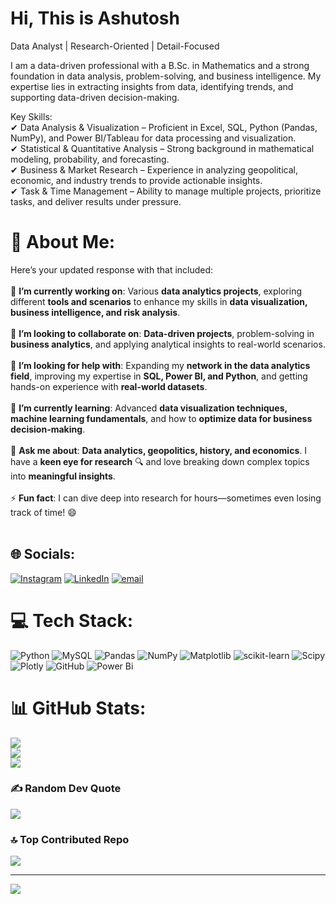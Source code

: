 # **Hi, This is Ashutosh** <br>

Data Analyst | Research-Oriented | Detail-Focused<br>

I am a data-driven professional with a B.Sc. in Mathematics and a strong foundation in data analysis, problem-solving, and business intelligence.<be> My expertise lies in extracting insights from data, identifying trends, and supporting data-driven decision-making.<br>

Key Skills:<br>
✔ Data Analysis & Visualization – Proficient in Excel, SQL, Python (Pandas, NumPy), and Power BI/Tableau for data processing and visualization.<br>
✔ Statistical & Quantitative Analysis – Strong background in mathematical modeling, probability, and forecasting.<br>
✔ Business & Market Research – Experience in analyzing geopolitical, economic, and industry trends to provide actionable insights.<br>
✔ Task & Time Management – Ability to manage multiple projects, prioritize tasks, and deliver results under pressure.
# 💫 About Me:
Here’s your updated response with that included:  <br><br>🔭 **I’m currently working on**: Various **data analytics projects**, exploring different **tools and scenarios** to enhance my skills in **data visualization, business intelligence, and risk analysis**.  <br><br>👥 **I’m looking to collaborate on**: **Data-driven projects**, problem-solving in **business analytics**, and applying analytical insights to real-world scenarios.  <br><br>🤝 **I’m looking for help with**: Expanding my **network in the data analytics field**, improving my expertise in **SQL, Power BI, and Python**, and getting hands-on experience with **real-world datasets**.  <br><br>🌱 **I’m currently learning**: Advanced **data visualization techniques, machine learning fundamentals**, and how to **optimize data for business decision-making**.  <br><br>💬 **Ask me about**: **Data analytics, geopolitics, history, and economics**. I have a **keen eye for research** 🔍 and love breaking down complex topics into **meaningful insights**.  <br><br>⚡ **Fun fact**: I can dive deep into research for hours—sometimes even losing track of time! 😄  <br><br>


## 🌐 Socials:
[![Instagram](https://img.shields.io/badge/Instagram-%23E4405F.svg?logo=Instagram&logoColor=white)](https://instagram.com/https://www.instagram.com/advait_ashu_/?hl=en) [![LinkedIn](https://img.shields.io/badge/LinkedIn-%230077B5.svg?logo=linkedin&logoColor=white)](https://linkedin.com/in/www.linkedin.com/in/ashutoshshukla2001) [![email](https://img.shields.io/badge/Email-D14836?logo=gmail&logoColor=white)](mailto:Shuklaashu4900@gmail.com) 

# 💻 Tech Stack:
![Python](https://img.shields.io/badge/python-3670A0?style=for-the-badge&logo=python&logoColor=ffdd54) ![MySQL](https://img.shields.io/badge/mysql-4479A1.svg?style=for-the-badge&logo=mysql&logoColor=white) ![Pandas](https://img.shields.io/badge/pandas-%23150458.svg?style=for-the-badge&logo=pandas&logoColor=white) ![NumPy](https://img.shields.io/badge/numpy-%23013243.svg?style=for-the-badge&logo=numpy&logoColor=white) ![Matplotlib](https://img.shields.io/badge/Matplotlib-%23ffffff.svg?style=for-the-badge&logo=Matplotlib&logoColor=black) ![scikit-learn](https://img.shields.io/badge/scikit--learn-%23F7931E.svg?style=for-the-badge&logo=scikit-learn&logoColor=white) ![Scipy](https://img.shields.io/badge/SciPy-%230C55A5.svg?style=for-the-badge&logo=scipy&logoColor=%white) ![Plotly](https://img.shields.io/badge/Plotly-%233F4F75.svg?style=for-the-badge&logo=plotly&logoColor=white) ![GitHub](https://img.shields.io/badge/github-%23121011.svg?style=for-the-badge&logo=github&logoColor=white) ![Power Bi](https://img.shields.io/badge/power_bi-F2C811?style=for-the-badge&logo=powerbi&logoColor=black)
# 📊 GitHub Stats:
![](https://github-readme-stats.vercel.app/api?username=AdvaitAshu&theme=dark&hide_border=false&include_all_commits=true&count_private=true)<br/>
![](https://nirzak-streak-stats.vercel.app/?user=AdvaitAshu&theme=dark&hide_border=false)<br/>
![](https://github-readme-stats.vercel.app/api/top-langs/?username=AdvaitAshu&theme=dark&hide_border=false&include_all_commits=true&count_private=true&layout=compact)

### ✍️ Random Dev Quote
![](https://quotes-github-readme.vercel.app/api?type=horizontal&theme=radical)

### 🔝 Top Contributed Repo
![](https://github-contributor-stats.vercel.app/api?username=AdvaitAshu&limit=5&theme=dark&combine_all_yearly_contributions=true)

---
[![](https://visitcount.itsvg.in/api?id=AdvaitAshu&icon=0&color=0)](https://visitcount.itsvg.in)

<!-- Proudly created with GPRM ( https://gprm.itsvg.in ) -->
